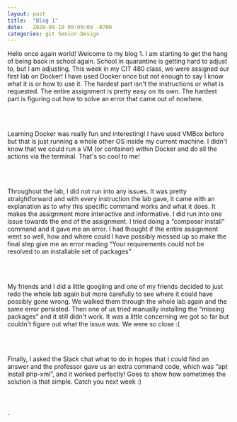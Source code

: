 ```yaml
---
layout: post
title:  "Blog 1"
date:   2020-09-10 09:09:09 -0700
categories: git Senior-Design
---
```

<html>
<style>

body {
background-image: url("https://images.unsplash.com/photo-1502239608882-93b729c6af43?ixlib=rb-1.2.1&ixid=eyJhcHBfaWQiOjEyMDd9&w=1000&q=80");
background-size: cover;
background-color:#C0C0C0;
}
html, body, h1, h2, h3, h4, h5, h6, p {
color:white;
}

</style>

<p> Hello once again world! Welcome to my blog 1. I am starting to get the hang of being back in school again. School in quarantine is getting hard to adjust to, but I am adjusting. This week in my CIT 480 class, we were assigned our first lab on Docker! I have used Docker once but not enough to say I know what it is or how to use it. The hardest part isn't the instructions or what is requested. The entire assignment is pretty easy on its own. The hardest part is figuring out how to solve an error that came out of nowhere. 

<br><br>

Learning Docker was really fun and interesting! I have used VMBox before but that is just running a whole other OS inside my current machine. I didn't know that we could run a VM (or container) within Docker and do all the actions via the terminal. That's so cool to me! 

<br><br>

Throughout  the lab, I did not run into any issues. It was pretty straightforward and with every instruction the lab gave, it came with an explanation as to why this specific command works and what it does. It makes the assignment more interactive and informative. I did run into one issue towards the end of the assignment. I tried doing a “composer install” command and it gave me an error. I had thought if the entire assignment went so well, how and where could I have possibly messed up so make the final step give me an error reading “Your requirements could not be resolved to an installable set of packages” 

<br><br>

My friends and I did a little googling and one of my friends decided to just redo the whole lab again but more carefully to see where it could have possibly gone wrong. We walked them through the whole lab again and the same error persisted. Then one of us tried manually installing the “missing packages” and it still didn't work. It was a little concerning we got so far but couldn't figure out what the issue was. We were so close :(

<br><br>

Finally, I asked the Slack chat what to do in hopes that I could find an answer and the professor gave us an extra command code, which was “apt install php-xml”, and it worked perfectly! Goes to show how sometimes the solution is that simple. Catch you next week :)

<br><br>

</p>
</html>
`
